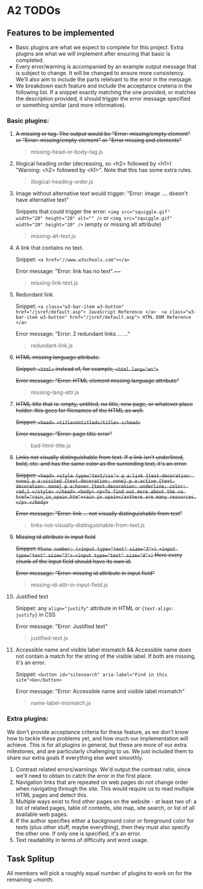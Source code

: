 # A2 TODOs

## Features to be implemented

- Basic plugins are what we expect to complete for this project. Extra plugins are what we will implement after ensuring that basic is completed.
- Every error/warning is accompanied by an example output message that is subject to change. It will be changed to ensure more consistency. 
We'll also aim to include the parts relelvant to the error in the message.
- We breakdown each feature and include the acceptance creteria in the following list. If a snippet exactly matching the one provided, or matches the description provided, it should trigger the error message specified or something similar (and more informative).

### Basic plugins: 

1. <strike>A missing <head> or <body> tag. The output would be "Error: missing/empty <head> element" or "Error: missing/empty <body> element" or "Error missing <head> and <body> elements"</strike> 
     > missing-head-or-body-tag.js
1. Illogical heading order (decreasing, so \<h2> followed by \<h1>) "Warning: \<h2> followed by \<h1>". Note that this has some extra rules.
     > illogical-heading-order.js
1. Image without alternative text would trigger: "Error: image .... doesn't have alternative text"

      Snippets that could trigger the error: `<img src="squiggle.gif" width="20" height="20" alt="" />` or `<img src="squiggle.gif" width="20" height="20" />` (empty or missing alt attribute)
      > missing-alt-text.js
1. A link that contains no text.
  
     Snippet: `<a href="//www.w3schools.com"></a>`
  
     Error message: "Error: link <a href="//www.w3schools.com"></a> has no text".~~
     > missing-link-text.js
1. Redundant link.
  
     Snippet: ```<a class="w3-bar-item w3-button" href="/jsref/default.asp"> JavaScript Reference </a> 
  <a class="w3-bar-item w3-button" href="/jsref/default.asp"> HTML DOM Reference </a>```
  
     Error message: "Error: 2 redundant links ... ..."
     > redundant-link.js
1. <strike>HTML missing language attribute.
  
     Snippet: `<html>` instead of, for example, `<html lang="en">`
  
      Error message: "Error: HTML element missing language attribute"</strike>
      > missing-lang-attr.js
1. <strike>HTML title that is: empty, untitled, no title, new page, or whatever place holder. this goes for filenames of the HTML as well.
  
     Snippet: `<head> <title>Untitled</title> </head>`
     
      Error message: "Error: page title error"</strike>
     > bad-html-title.js
1. <strike>Links not visually distinguishable from text. If a link isn't underlined, bold, etc. and has the same color as the surronding text, it's an error.
  
     Snippet: ```<head> <style type="text/css"> p a:link {text-decoration: none} p a:visited {text-decoration: none} p a:active {text-decoration: none} p a:hover {text-decoration: underline; color: red;} </style> </head> <body> <p>To find out more about the <a href="rain_in_spain.htm">rain in spain</a>there are many resources.</p> </body>``` 
  
     Error message: "Error: link ... not visually distinguishable from text"</strike>
     > links-not-visually-distinguishable-from-text.js
1. <strike>Missing id attribute in input field
  
     Snippet: `Phone number: (<input type="text" size="3">) <input type="text" size="3">-<input type="text" size="4">)` Here every chunk of the input field should have its own id.
  
      Error message: "Error: missing id attribute in input field" </strike>
      > missing-id-attr-in-input-field.js
1. Justified text
  
     Snippet: any `align="justify"` attribute in HTML or `{text-align: justify}` in CSS
  
     Error message: "Error: Justified text"
     > justified-text.js
1. Accessible name and visible label mismatch && Accessible name does not contain a match for the string of the visible label. If both are missing, it's an error.
  
     Snippet: `<button id="sitesearch" aria-label="Find in this site">Go</button>`
  
     Error message: "Error: Accessible name and visible label mismatch"
     > name-label-mismatch.js 

### Extra plugins:
  
   We don't provide acceptance criteria for these feature, as we don't know how to tackle these problems yet, and how much our implementation will achieve. This is for all plugins in general, but these are more of our extra milestones, and are particularly challenging to us. We just included them to share our extra goals if everything else went smoothly.
  
1. Contrast related errors/warnings. We'd output the contrast ratio, since we'll need to obtain to catch the error in the first place.
1. Navigation links that are repeated on web pages do not change order when navigating through the site. This would require us to read multiple HTML pages and detect this.
1. Multiple ways exist to find other pages on the website - at least two of: a list of related pages, table of contents, site map, site search, or list of all available web pages.
1. If the author specifies either a background color or foreground color for texts (plus other stuff, maybe everything), then they must also specify the other one. If only one is specified, it's an error.
1. Text readability in terms of difficulty and word usage.
  
  
## Task Splitup
All members will pick a roughly equal number of plugins to work on for the remaining ~month. 
